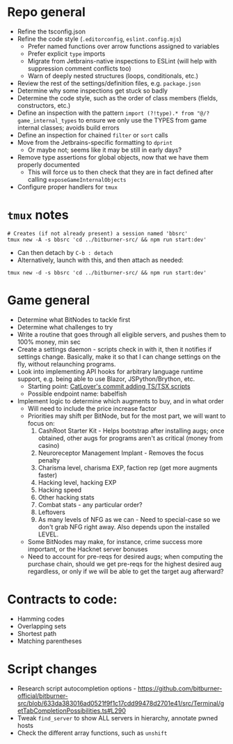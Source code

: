 # Repo general

- Refine the tsconfig.json
- Refine the code style (`.editorconfig`, `eslint.config.mjs`)
  - Prefer named functions over arrow functions assigned to variables
  - Prefer explicit `type` imports
  - Migrate from Jetbrains-native inspections to ESLint (will help with suppression comment conflicts too)
  - Warn of deeply nested structures (loops, conditionals, etc.)
- Review the rest of the settings/definition files, e.g. `package.json`
- Determine why some inspections get stuck so badly
- Determine the code style, such as the order of class members (fields, constructors, etc.)
- Define an inspection with the pattern `import (?!type).* from "@/?game_internal_types` to ensure we only use the TYPES
  from game internal classes; avoids build errors
- Define an inspection for chained `filter` or `sort` calls
- Move from the Jetbrains-specific formatting to `dprint`
  - Or maybe not; seems like it may be still in early days?
- Remove type assertions for global objects, now that we have them properly documented
  - This will force us to then check that they are in fact defined after calling `exposeGameInternalObjects`
- Configure proper handlers for `tmux`

# `tmux` notes

```shell
# Creates (if not already present) a session named 'bbsrc'
tmux new -A -s bbsrc 'cd ../bitburner-src/ && npm run start:dev'
```

- Can then detach by `C-b : detach`
- Alternatively, launch with this, and then attach as needed:

```shell
tmux new -d -s bbsrc 'cd ../bitburner-src/ && npm run start:dev'
```

# Game general

- Determine what BitNodes to tackle first
- Determine what challenges to try
- Write a routine that goes through all eligible servers, and pushes them to 100% money, min sec
- Create a settings daemon - scripts check in with it, then it notifies if settings change.
  Basically, make it so that I can change settings on the fly, without relaunching programs.
- Look into implementing API hooks for arbitrary language runtime support, e.g. being able to use Blazor,
  JSPython/Brython, etc.
  - Starting
  point: [CatLover's commit adding TS/TSX scripts](https://github.com/Nerdpie/bitburner-src/commit/864613c61632947be6ba0215253194c0a56d6259)
  - Possible endpoint name: babelfish
- Implement logic to determine which augments to buy, and in what order
  - Will need to include the price increase factor
  - Priorities may shift per BitNode, but for the most part, we will want to focus on:
    1. CashRoot Starter Kit - Helps bootstrap after installing augs; once obtained, other augs for programs aren't as
       critical (money from casino)
    2. Neuroreceptor Management Implant - Removes the focus penalty
    3. Charisma level, charisma EXP, faction rep (get more augments faster)
    4. Hacking level, hacking EXP
    5. Hacking speed
    6. Other hacking stats
    7. Combat stats - any particular order?
    8. Leftovers
    9. As many levels of NFG as we can - Need to special-case so we don't grab NFG right away. Also depends upon the
       installed LEVEL.
  - Some BitNodes may make, for instance, crime success more important, or the Hacknet server bonuses
  - Need to account for pre-reqs for desired augs; when computing the purchase chain, should we get pre-reqs for the
    highest desired aug regardless, or only if we will be able to get the target aug afterward?

# Contracts to code:

- Hamming codes
- Overlapping sets
- Shortest path
- Matching parentheses

# Script changes

- Research script autocompletion
  options - https://github.com/bitburner-official/bitburner-src/blob/633da383016ad0521f9f1c17cdd99478d2701e41/src/Terminal/getTabCompletionPossibilities.ts#L290
- Tweak `find_server` to show ALL servers in hierarchy, annotate pwned hosts
- Check the different array functions, such as `unshift`
